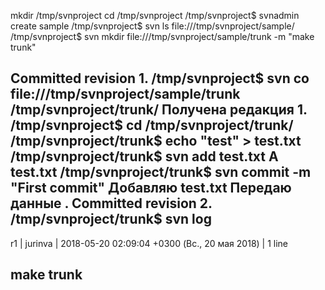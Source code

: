 mkdir /tmp/svnproject
cd /tmp/svnproject
/tmp/svnproject$ svnadmin create sample
/tmp/svnproject$ svn ls file:///tmp/svnproject/sample/
/tmp/svnproject$ svn mkdir file:///tmp/svnproject/sample/trunk -m "make trunk"

Committed revision 1.
/tmp/svnproject$ svn co file:///tmp/svnproject/sample/trunk /tmp/svnproject/trunk/
Получена редакция 1.
/tmp/svnproject$ cd /tmp/svnproject/trunk/
/tmp/svnproject/trunk$ echo "test" > test.txt
/tmp/svnproject/trunk$ svn add test.txt
A         test.txt
/tmp/svnproject/trunk$ svn commit -m "First commit"
Добавляю          test.txt
Передаю данные .
Committed revision 2.
/tmp/svnproject/trunk$ svn log
------------------------------------------------------------------------
r1 | jurinva | 2018-05-20 02:09:04 +0300 (Вс., 20 мая 2018) | 1 line

make trunk
------------------------------------------------------------------------
